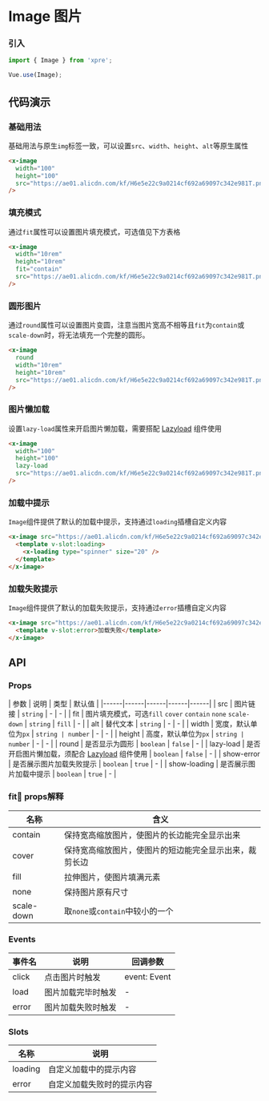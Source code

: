 # Image 图片

### 引入

``` javascript
import { Image } from 'xpre';

Vue.use(Image);
```

## 代码演示

### 基础用法

基础用法与原生`img`标签一致，可以设置`src`、`width`、`height`、`alt`等原生属性

```html
<x-image
  width="100"
  height="100"
  src="https://ae01.alicdn.com/kf/H6e5e22c9a0214cf692a69097c342e981T.png"
/>
```

### 填充模式

通过`fit`属性可以设置图片填充模式，可选值见下方表格

```html
<x-image
  width="10rem"
  height="10rem"
  fit="contain"
  src="https://ae01.alicdn.com/kf/H6e5e22c9a0214cf692a69097c342e981T.png"
/>
```

### 圆形图片

通过`round`属性可以设置图片变圆，注意当图片宽高不相等且`fit`为`contain`或`scale-down`时，将无法填充一个完整的圆形。

```html
<x-image
  round
  width="10rem"
  height="10rem"
  src="https://ae01.alicdn.com/kf/H6e5e22c9a0214cf692a69097c342e981T.png"
/>
```

### 图片懒加载

设置`lazy-load`属性来开启图片懒加载，需要搭配 [Lazyload](#/zh-CN/lazyload) 组件使用

```html
<x-image
  width="100"
  height="100"
  lazy-load
  src="https://ae01.alicdn.com/kf/H6e5e22c9a0214cf692a69097c342e981T.png"
/>
```

### 加载中提示

`Image`组件提供了默认的加载中提示，支持通过`loading`插槽自定义内容

```html
<x-image src="https://ae01.alicdn.com/kf/H6e5e22c9a0214cf692a69097c342e981T.png">
  <template v-slot:loading>
    <x-loading type="spinner" size="20" />
  </template>
</x-image>
```

### 加载失败提示

`Image`组件提供了默认的加载失败提示，支持通过`error`插槽自定义内容

```html
<x-image src="https://ae01.alicdn.com/kf/H6e5e22c9a0214cf692a69097c342e981T.png">
  <template v-slot:error>加载失败</template>
</x-image>
```

## API

### Props

| 参数 | 说明 | 类型 | 默认值 |
|------|------|------|------|------|
| src | 图片链接 | `string` | - | - |
| fit | 图片填充模式，可选`fill` `cover` `contain` `none` `scale-down` | `string` | `fill` | - |
| alt | 替代文本 | `string` | - | - |
| width | 宽度，默认单位为`px` | `string | number` | - | - |
| height | 高度，默认单位为`px` | `string | number` | - | - |
| round | 是否显示为圆形 | `boolean` | `false` | - |
| lazy-load | 是否开启图片懒加载，须配合 [Lazyload](#/zh-CN/lazyload) 组件使用 | `boolean` | `false` | - |
| show-error | 是否展示图片加载失败提示 | `boolean` | `true` | - |
| show-loading | 是否展示图片加载中提示 | `boolean` | `true` | - |

### fit props解释

| 名称 | 含义 |
|------|------|
| contain | 保持宽高缩放图片，使图片的长边能完全显示出来 |
| cover | 保持宽高缩放图片，使图片的短边能完全显示出来，裁剪长边 |
| fill | 拉伸图片，使图片填满元素 |
| none | 保持图片原有尺寸 |
| scale-down | 取`none`或`contain`中较小的一个 |

### Events

| 事件名 | 说明 | 回调参数 |
|------|------|------|
| click | 点击图片时触发 | event: Event |
| load | 图片加载完毕时触发 | - |
| error | 图片加载失败时触发 | - |

### Slots

| 名称 | 说明 |
|------|------|
| loading | 自定义加载中的提示内容 |
| error | 自定义加载失败时的提示内容 |
